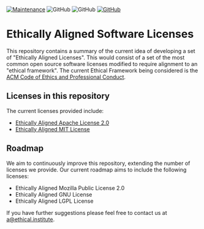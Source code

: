[![Maintenance](https://img.shields.io/badge/Maintained%3F-YES-green.svg)](https://GitHub.com/Naereen/StrapDown.js/graphs/commit-activity)
![GitHub](https://img.shields.io/badge/Languages-MULTI-blue.svg)
![GitHub](https://img.shields.io/badge/License-MIT-lightgrey.svg)
[![GitHub](https://img.shields.io/twitter/follow/EthicalML.svg?label=Follow)](https://twitter.com/EthicalML/)

# Ethically Aligned Software Licenses

This repository contains a summary of the current idea of developing a set of "Ethically Aligned Licenses". This would consist of a set of the most common open source software licenses modified to require alignment to an "ethical framework". The current Ethical Framework being considered is the [ACM Code of Ethics and Professional Conduct](http://ethics.acm.org).

## Licenses in this repository

The current licenses provided include:

* [Ethically Aligned Apache License 2.0](https://github.com/EthicalML/ethically-aligned-licenses/blob/master/LICENSE_EA_MIT)
* [Ethically Aligned MIT License](https://github.com/EthicalML/ethically-aligned-licenses/blob/master/LICENSE_EA_MIT)


## Roadmap

We aim to continuously improve this repository, extending the number of licenses we provide. Our current roadmap aims to include the following licenses:

* Ethically Aligned Mozilla Public License 2.0
* Ethically Aligned GNU License
* Ethically Aligned LGPL License

If you have further suggestions please feel free to contact us at a@ethical.institute.





